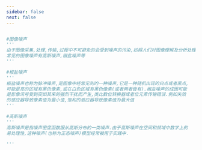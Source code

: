 ```yaml
---
sidebar: false
next: false
---
```

<BlogInfo/>






```python

#图像噪声
'''
由于图像采集,处理,传输,过程中不可避免的会受到噪声的污染,妨碍人们对图像理解及分析处理.
常见的图像噪声有高斯噪声,椒盐噪声等
'''

#椒盐噪声
'''
椒盐噪声也称为脉冲噪声,是图像中经常见到的一种噪声,它是一种随机出现的白点或者黑点,
可能是亮的区域有黑色像素,或在白色区域有黑色像素(或者两者皆有).椒盐噪声的成因可能
是影像讯号受到突如其来的强烈干扰而产生,类比数位转换器或者位元素传输错误.例如失效
的感应器导致像素值为最小值,饱和的感应器导致像素值为最大值
'''

#高斯噪声
'''
高斯噪声是指噪声密度函数服从高斯分布的一类噪声.由于高斯噪声在空间和频域中数学上的
易处理性,这种噪声(也称为正态噪声)模型经常被用于实践中.

'''
```






<ActionBox />
        
<style>#top-box {margin-top:0.5rem!important;}</style>